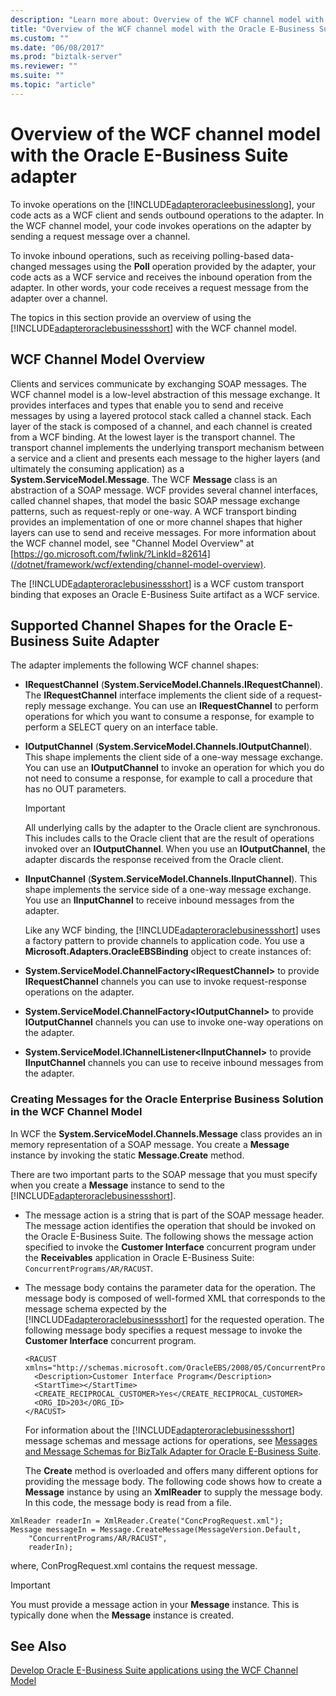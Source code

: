 ```yaml
---
description: "Learn more about: Overview of the WCF channel model with the Oracle E-Business Suite adapter"
title: "Overview of the WCF channel model with the Oracle E-Business Suite adapter"
ms.custom: ""
ms.date: "06/08/2017"
ms.prod: "biztalk-server"
ms.reviewer: ""
ms.suite: ""
ms.topic: "article"
---
```

# Overview of the WCF channel model with the Oracle E-Business Suite adapter
To invoke operations on the [!INCLUDE[adapteroracleebusinesslong](../../includes/adapteroracleebusinesslong-md.md)], your code acts as a WCF client and sends outbound operations to the adapter. In the WCF channel model, your code invokes operations on the adapter by sending a request message over a channel.

 To invoke inbound operations, such as receiving polling-based data-changed messages using the **Poll** operation provided by the adapter, your code acts as a WCF service and receives the inbound operation from the adapter. In other words, your code receives a request message from the adapter over a channel.

 The topics in this section provide an overview of using the [!INCLUDE[adapteroraclebusinessshort](../../includes/adapteroraclebusinessshort-md.md)] with the WCF channel model.

## WCF Channel Model Overview
 Clients and services communicate by exchanging SOAP messages. The WCF channel model is a low-level abstraction of this message exchange. It provides interfaces and types that enable you to send and receive messages by using a layered protocol stack called a channel stack. Each layer of the stack is composed of a channel, and each channel is created from a WCF binding. At the lowest layer is the transport channel. The transport channel implements the underlying transport mechanism between a service and a client and presents each message to the higher layers (and ultimately the consuming application) as a **System.ServiceModel.Message**. The WCF **Message** class is an abstraction of a SOAP message. WCF provides several channel interfaces, called channel shapes, that model the basic SOAP message exchange patterns, such as request-reply or one-way. A WCF transport binding provides an implementation of one or more channel shapes that higher layers can use to send and receive messages. For more information about the WCF channel model, see "Channel Model Overview" at [https://go.microsoft.com/fwlink/?LinkId=82614](/dotnet/framework/wcf/extending/channel-model-overview).

 The [!INCLUDE[adapteroraclebusinessshort](../../includes/adapteroraclebusinessshort-md.md)] is a WCF custom transport binding that exposes an Oracle E-Business Suite artifact as a WCF service.

## Supported Channel Shapes for the Oracle E-Business Suite Adapter
 The adapter implements the following WCF channel shapes:

- **IRequestChannel** (**System.ServiceModel.Channels.IRequestChannel**). The **IRequestChannel** interface implements the client side of a request-reply message exchange. You can use an **IRequestChannel** to perform operations for which you want to consume a response, for example to perform a SELECT query on an interface table.

- **IOutputChannel** (**System.ServiceModel.Channels.IOutputChannel**). This shape implements the client side of a one-way message exchange. You can use an **IOutputChannel** to invoke an operation for which you do not need to consume a response, for example to call a procedure that has no OUT parameters.

  > [!IMPORTANT]
  >  All underlying calls by the adapter to the Oracle client are synchronous. This includes calls to the Oracle client that are the result of operations invoked over an **IOutputChannel**. When you use an **IOutputChannel**, the adapter discards the response received from the Oracle client.

- **IInputChannel** (**System.ServiceModel.Channels.IInputChannel**). This shape implements the service side of a one-way message exchange. You use an **IInputChannel** to receive inbound messages from the adapter.

  Like any WCF binding, the [!INCLUDE[adapteroraclebusinessshort](../../includes/adapteroraclebusinessshort-md.md)] uses a factory pattern to provide channels to application code. You use a **Microsoft.Adapters.OracleEBSBinding** object to create instances of:

- **System.ServiceModel.ChannelFactory\<IRequestChannel\>** to provide **IRequestChannel** channels you can use to invoke request-response operations on the adapter.

- **System.ServiceModel.ChannelFactory\<IOutputChannel\>** to provide **IOutputChannel** channels you can use to invoke one-way operations on the adapter.

- **System.ServiceModel.IChannelListener\<IInputChannel\>** to provide **IInputChannel** channels you can use to receive inbound messages from the adapter.

### Creating Messages for the Oracle Enterprise Business Solution in the WCF Channel Model
 In WCF the **System.ServiceModel.Channels.Message** class provides an in memory representation of a SOAP message. You create a **Message** instance by invoking the static **Message.Create** method.

 There are two important parts to the SOAP message that you must specify when you create a **Message** instance to send to the [!INCLUDE[adapteroraclebusinessshort](../../includes/adapteroraclebusinessshort-md.md)].

- The message action is a string that is part of the SOAP message header. The message action identifies the operation that should be invoked on the Oracle E-Business Suite. The following shows the message action specified to invoke the **Customer Interface** concurrent program under the **Receivables** application in Oracle E-Business Suite: `ConcurrentPrograms/AR/RACUST`.

- The message body contains the parameter data for the operation. The message body is composed of well-formed XML that corresponds to the message schema expected by the [!INCLUDE[adapteroraclebusinessshort](../../includes/adapteroraclebusinessshort-md.md)] for the requested operation. The following message body specifies a request message to invoke the **Customer Interface** concurrent program.

  ```
  <RACUST xmlns="http://schemas.microsoft.com/OracleEBS/2008/05/ConcurrentPrograms/AR">
    <Description>Customer Interface Program</Description>
    <StartTime></StartTime>
    <CREATE_RECIPROCAL_CUSTOMER>Yes</CREATE_RECIPROCAL_CUSTOMER>
    <ORG_ID>203</ORG_ID>
  </RACUST>

  ```

  For information about the [!INCLUDE[adapteroraclebusinessshort](../../includes/adapteroraclebusinessshort-md.md)] message schemas and message actions for operations, see [Messages and Message Schemas for BizTalk Adapter for Oracle E-Business Suite](../../adapters-and-accelerators/adapter-oracle-ebs/messages-and-message-schemas-for-biztalk-adapter-for-oracle-e-business-suite.md).

  The **Create** method is overloaded and offers many different options for providing the message body. The following code shows how to create a **Message** instance by using an **XmlReader** to supply the message body. In this code, the message body is read from a file.

```
XmlReader readerIn = XmlReader.Create("ConcProgRequest.xml");
Message messageIn = Message.CreateMessage(MessageVersion.Default,
    "ConcurrentPrograms/AR/RACUST",
    readerIn);
```

 where, ConProgRequest.xml contains the request message.

> [!IMPORTANT]
>  You must provide a message action in your **Message** instance. This is typically done when the **Message** instance is created.

## See Also
 [Develop Oracle E-Business Suite applications using the WCF Channel Model](../../adapters-and-accelerators/adapter-oracle-ebs/develop-oracle-e-business-suite-applications-using-the-wcf-channel-model.md)